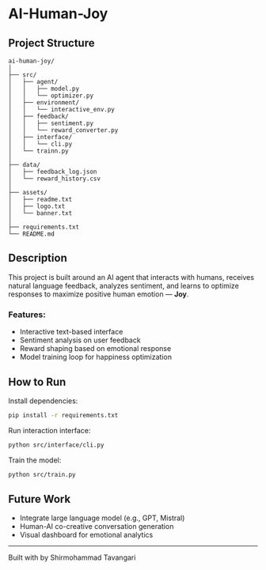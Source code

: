 # AI-Human-Joy 



##  Project Structure

```
ai-human-joy/
│
├── src/
│   ├── agent/
│   │   ├── model.py
│   │   └── optimizer.py
│   ├── environment/
│   │   └── interactive_env.py
│   ├── feedback/
│   │   ├── sentiment.py
│   │   └── reward_converter.py
│   ├── interface/
│   │   └── cli.py
│   └── trainn.py
│
├── data/
│   ├── feedback_log.json
│   └── reward_history.csv
│
├── assets/
│   ├── readme.txt
│   ├── logo.txt
│   └── banner.txt
│
├── requirements.txt
└── README.md
```

##  Description

This project is built around an AI agent that interacts with humans, receives natural language feedback, analyzes sentiment, and learns to optimize responses to maximize positive human emotion — **Joy**.

### Features:
- Interactive text-based interface
- Sentiment analysis on user feedback
- Reward shaping based on emotional response
- Model training loop for happiness optimization

##  How to Run

Install dependencies:

```bash
pip install -r requirements.txt
```

Run interaction interface:

```bash
python src/interface/cli.py
```

Train the model:

```bash
python src/train.py
```

##  Future Work

- Integrate large language model (e.g., GPT, Mistral)
- Human-AI co-creative conversation generation
- Visual dashboard for emotional analytics

---

Built with  by Shirmohammad Tavangari
